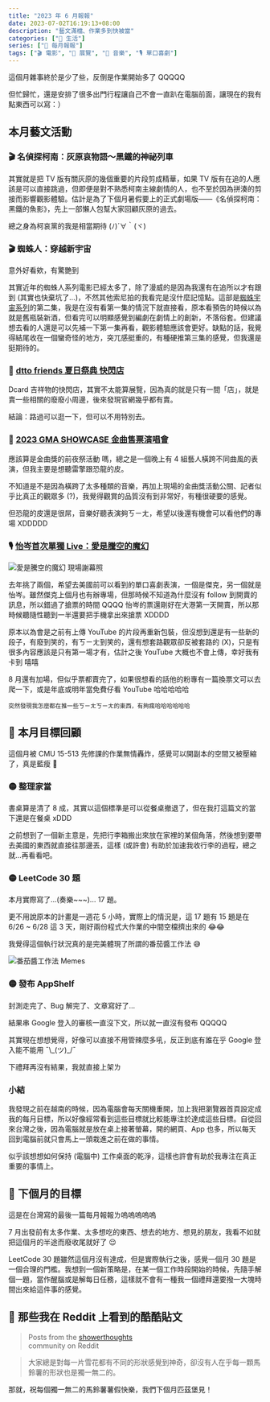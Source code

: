 ```yaml
---
title: "2023 年 6 月報報"
date: 2023-07-02T16:19:13+08:00
description: "藝文滿檔、作業多到快被當"
categories: ["🍫 生活"]
series: ["📰 每月報報"]
tags: ["🎬 電影", "🎪 展覽", "🎵 音樂", "🎙 單口喜劇"]
---
```


這個月雜事終於是少了些，反倒是作業開始多了 QQQQQ

但忙歸忙，還是安排了很多出門行程讓自己不會一直趴在電腦前面，讓現在的我有點東西可以寫：）

## 本月藝文活動

### 🎬 名偵探柯南：灰原哀物語〜黑鐵的神祕列車

其實就是把 TV 版有關灰原的幾個重要的片段剪成精華，如果 TV 版有在追的人應該是可以直接跳過，但即便是對不熟悉柯南主線劇情的人，也不至於因為拼湊的剪接而影響觀影體驗。估計是為了下個月暑假要上的正式劇場版——《名偵探柯南：黑鐵的魚影》，先上一部懶人包幫大家回顧灰原的過去。

總之身為柯哀黨的我是相當期待 (ﾉ)´∀｀(ヾ)

### 🎬 蜘蛛人：穿越新宇宙

意外好看欸，有驚艷到

其實近年的蜘蛛人系列電影已經太多了，除了漫威的是因為我還有在追所以才有跟到 (其實也快棄坑了...)，不然其他索尼拍的我看完是沒什麼記憶點。這部是[蜘蛛宇宙系列](https://zh.wikipedia.org/wiki/%E8%9C%98%E8%9B%9B%E5%AE%87%E5%AE%99%E7%B3%BB%E5%88%97)的第二集，我是在沒有看第一集的情況下就直接看，原本看預告的時候以為就是舊瓶裝新酒，但看完可以明顯感覺到編劇在劇情上的創新，不落俗套。但建議想去看的人還是可以先補一下第一集再看，觀影體驗應該會更好。缺點的話，我覺得結尾收在一個蠻奇怪的地方，突兀感挺重的，有種硬推第三集的感覺，但我還是挺期待的。

### 🎪 [dtto friends 夏日祭典 快閃店](https://www.huashan1914.com/w/huashan1914/exhibition_23052509151523701)

Dcard 吉祥物的快閃店，其實不太能算展覽，因為真的就是只有一間「店」，就是賣一些相關的廢廢小周邊，後來發現官網幾乎都有賣。

結論：路過可以逛一下，但可以不用特別去。

### 🎵 [2023 GMA SHOWCASE 金曲售票演唱會](https://gma.tavis.tw/gm34/GMF/Showcase.asp)

應該算是金曲獎的前夜祭活動 嗎，總之是一個晚上有 4 組藝人橫跨不同曲風的表演，但我主要是想聽雷擎跟恐龍的皮。

不知道是不是因為橫跨了太多種類的音樂，再加上現場的金曲獎活動公關、記者似乎比真正的觀眾多 (?)，我覺得觀賞的品質沒有到非常好，有種很硬要的感覺。

但恐龍的皮還是很屌，音樂好聽表演夠ㄎㄧㄤ，希望以後還有機會可以看他們的專場 XDDDDD

### 🎙️ [怡岑首次單獨 Live：愛是騰空的魔幻](https://comedyclub.kktix.cc/events/andrewpatanie)

![愛是騰空的魔幻 現場謝幕照](andrewpatanie.jpg "折扣碼我已經用掉了 嘻嘻")

去年挑了兩個，希望去美國前可以看到的單口喜劇表演，一個是傑克，另一個就是怡岑。雖然傑克上個月也有辦專場，但那時候不知道為什麼沒有 follow 到開賣的訊息，所以錯過了搶票的時間 QQQQ 怡岑的票還剛好在大港第一天開賣，所以那時候聽隨性聽到一半還要把手機拿出來搶票 XDDDD

原本以為會是之前有上傳 YouTube 的片段再重新包裝，但沒想到還是有一些新的段子，有廢到笑的，有ㄎㄧㄤ到笑的，還有想套路觀眾卻反被套路的 (X)，只是有很多內容應該是只有第一場才有，估計之後 YouTube 大概也不會上傳，幸好我有卡到 嘻嘻

8 月還有加場，但似乎票都賣完了，如果很想看的話他的粉專有一篇換票文可以去爬一下，或是年底或明年當免費仔看 YouTube 哈哈哈哈哈

<small>突然發現我怎麼都在推一些ㄎㄧㄤㄎㄧㄤ的東西，有夠瘋哈哈哈哈哈哈</small>

## 🎯 本月目標回顧

這個月被 CMU 15-513 先修課的作業無情轟炸，感覺可以開副本的空間又被壓縮了，真是藍瘦 🥺

### 🟡 整理家當

書桌算是清了 8 成，其實以這個標準是可以從餐桌撤退了，但在我打這篇文的當下還是在餐桌 xDDD

之前想到了一個新主意是，先把行李箱搬出來放在家裡的某個角落，然後想到要帶去美國的東西就直接往那邊丟，這樣 (或許會) 有助於加速我收行李的過程，總之就...再看看吧。

### 🟡 LeetCode 30 題

本月實際寫了...(奏樂~~~)... 17 題。

更不用說原本的計畫是一週花 5 小時，實際上的情況是，這 17 題有 15 題是在 6/26 ~ 6/28 這 3 天，剛好兩份程式大作業的中間空檔擠出來的 😂😂

我覺得這個執行狀況真的是完美體現了所謂的番茄醬工作法 😅

![番茄醬工作法 Memes](ketchup-technique.jpg)

### 🟡 發布 AppShelf

封測走完了、Bug 解完了、文章寫好了...

結果串 Google 登入的審核一直沒下文，所以就一直沒有發布 QQQQQ

其實現在想想覺得，好像可以直接不用管辣麼多吼，反正到底有誰在乎 Google 登入能不能用 ¯\\\_(ツ)\_/¯

下禮拜再沒有結果，我就直接上架ㄌ

### 小結

我發現之前在越南的時候，因為電腦會每天關機重開，加上我把瀏覽器首頁設定成我的每月目標，所以好像經常看到這些目標就比較能專注於達成這些目標。自從回來台灣之後，因為電腦就是放在桌上接著螢幕，開的網頁、App 也多，所以每天回到電腦前就只會馬上一頭栽進之前在做的事情。

似乎該想想如何保持 (電腦中) 工作桌面的乾淨，這樣也許會有助於我專注在真正重要的事情上。

## 🎯 下個月的目標

這是在台灣寫的最後一篇每月報報ㄌ嗚嗚嗚嗚嗚

7 月出發前有太多作業、太多想吃的東西、想去的地方、想見的朋友，我看不如就把這個月的半途而廢收尾就好了 😌

LeetCode 30 題雖然這個月沒有達成，但是實際執行之後，感覺一個月 30 題是一個合理的門檻。我想到一個新策略是，在某一個工作時段開始的時候，先隨手解個一題，當作醒腦或是解每日任務，這樣就不會有一種我一個禮拜還要撥一大塊時間出來給這件事的感覺。

## 👻 那些我在 Reddit 上看到的酷酷貼文

<blockquote class="reddit-embed-bq" data-embed-height="316">Posts from the <a href="https://www.reddit.com/r/Showerthoughts/comments/12lh4ur/people_are_impressed_by_the_uniqueness_of/">showerthoughts</a><br> community on Reddit</blockquote><script async="" src="https://embed.reddit.com/widgets.js" charset="UTF-8"></script>

> 大家總是對每一片雪花都有不同的形狀感覺到神奇，卻沒有人在乎每一顆馬鈴薯的形狀也是獨一無二的。

那就，祝每個獨一無二的馬鈴薯薯假快樂，我們下個月匹茲堡見！
